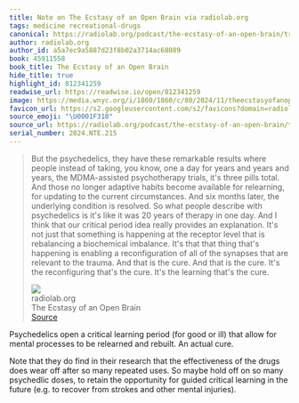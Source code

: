 ```yaml
---
title: Note on The Ecstasy of an Open Brain via radiolab.org
tags: medicine recreational-drugs
canonical: https://radiolab.org/podcast/the-ecstasy-of-an-open-brain/transcript
author: radiolab.org
author_id: a5a7ec9a5887d23f8b02a3714ac68089
book: 45911558
book_title: The Ecstasy of an Open Brain
hide_title: true
highlight_id: 812341259
readwise_url: https://readwise.io/open/812341259
image: https://media.wnyc.org/i/1860/1860/c/80/2024/11/theecstasyofanopenbrain-img-3000x3000centered
favicon_url: https://s2.googleusercontent.com/s2/favicons?domain=radiolab.org
source_emoji: "\U0001F310"
source_url: https://radiolab.org/podcast/the-ecstasy-of-an-open-brain/transcript#:~:text=But%20the%20psychedelics%2C,that%27s%20the%20cure.
serial_number: 2024.NTE.215
---
```

> But the psychedelics, they have these remarkable results where people instead of taking, you know, one a day for years and years and years, the MDMA-assisted psychotherapy trials, it's three pills total. And those no longer adaptive habits become available for relearning, for updating to the current circumstances. And six months later, the underlying condition is resolved. So what people describe with psychedelics is it's like it was 20 years of therapy in one day. And I think that our critical period idea really provides an explanation. It's not just that something is happening at the receptor level that is rebalancing a biochemical imbalance. It's that that thing that's happening is enabling a reconfiguration of all of the synapses that are relevant to the trauma. And that is the cure. And that is the cure. It's the reconfiguring that's the cure. It's the learning that's the cure.
> <div class="quoteback-footer"><div class="quoteback-avatar"><img class="mini-favicon" src="https://s2.googleusercontent.com/s2/favicons?domain=radiolab.org"></div><div class="quoteback-metadata"><div class="metadata-inner"><span style="display:none">FROM:</span><div aria-label="radiolab.org" class="quoteback-author"> radiolab.org</div><div aria-label="The Ecstasy of an Open Brain" class="quoteback-title"> The Ecstasy of an Open Brain</div></div></div><div class="quoteback-backlink"><a target="_blank" aria-label="go to the full text of this quotation" rel="noopener" href="https://radiolab.org/podcast/the-ecstasy-of-an-open-brain/transcript#:~:text=But%20the%20psychedelics%2C,that%27s%20the%20cure." class="quoteback-arrow"> Source</a></div></div>

Psychedelics open a critical learning period (for good or ill) that allow for mental processes to be relearned and rebuilt. An actual cure.

Note that they do find in their research that the effectiveness of the drugs does wear off after so many repeated uses. So maybe hold off on so many psychedlic doses, to retain the opportunity for guided critical learning in the future (e.g. to recover from strokes and other mental injuries).